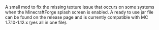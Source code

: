 A small mod to fix the missing texture issue that occurs on some systems when the MinecraftForge splash screen is
enabled. A ready to use jar file can be found on the release page and is currently compatible with MC 1.7.10-1.12.x
(yes all in one file).